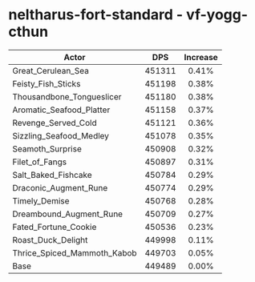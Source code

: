 # neltharus-fort-standard - vf-yogg-cthun
| Actor | DPS | Increase |
|---|:---:|:---:|
|Great_Cerulean_Sea|451311|0.41%|
|Feisty_Fish_Sticks|451198|0.38%|
|Thousandbone_Tongueslicer|451180|0.38%|
|Aromatic_Seafood_Platter|451158|0.37%|
|Revenge_Served_Cold|451121|0.36%|
|Sizzling_Seafood_Medley|451078|0.35%|
|Seamoth_Surprise|450908|0.32%|
|Filet_of_Fangs|450897|0.31%|
|Salt_Baked_Fishcake|450784|0.29%|
|Draconic_Augment_Rune|450774|0.29%|
|Timely_Demise|450768|0.28%|
|Dreambound_Augment_Rune|450709|0.27%|
|Fated_Fortune_Cookie|450536|0.23%|
|Roast_Duck_Delight|449998|0.11%|
|Thrice_Spiced_Mammoth_Kabob|449703|0.05%|
|Base|449489|0.00%|
